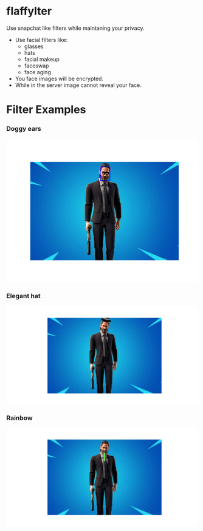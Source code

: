 # flaffylter

Use snapchat like  filters while maintaning your privacy.

- Use facial filters like:
  - glasses
  - hats
  - facial makeup
  - faceswap
  - face aging
 - You face images will be encrypted.
 - While in the server image  cannot  reveal your face.
 
 
 # Filter Examples 

### Doggy ears
![*Example*](./media/result.png)

###  Elegant hat
![*Example*](./media/hat.png)

### Rainbow 
![*Example*](./media/rainbow.png)



